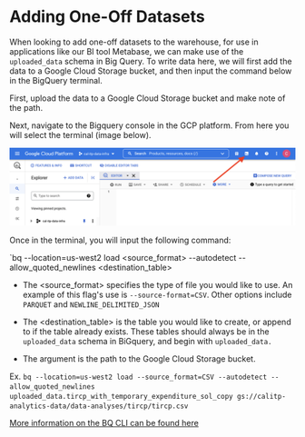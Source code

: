 # Adding One-Off Datasets
When looking to add one-off datasets to the warehouse, for use in applications like our BI tool Metabase, we can make use of the `uploaded_data` schema in Big Query. To write data here, we will first add the data to a Google Cloud Storage bucket, and then input the command below in the BigQuery terminal.

First, upload the data to a Google Cloud Storage bucket and make note of the path.

Next, navigate to the Bigquery console in the GCP platform. From here you will select the terminal (image below).

![Collection Matrix](assets/open_bq_terminal.png)

Once in the terminal, you will input the following command:

`bq --location=us-west2 load <source_format> --autodetect --allow_quoted_newlines <destination_table> <source>

* The <source_format> specifies the type of file you would like to use. An example of this flag's use is `--source-format=CSV`. Other options include `PARQUET` and `NEWLINE_DELIMITED_JSON`

* The <destination_table> is the table you would like to create, or append to if the table already exists. These tables should always be in the `uploaded_data` schema in BiGquery, and begin with `uploaded_data.`

* The <source> argument is the path to the Google Cloud Storage bucket.

Ex.
`bq --location=us-west2 load --source_format=CSV --autodetect --allow_quoted_newlines uploaded_data.tircp_with_temporary_expenditure_sol_copy gs://calitp-analytics-data/data-analyses/tircp/tircp.csv`

[More information on the BQ CLI can be found here](https://cloud.google.com/bigquery/docs/reference/bq-cli-reference)
